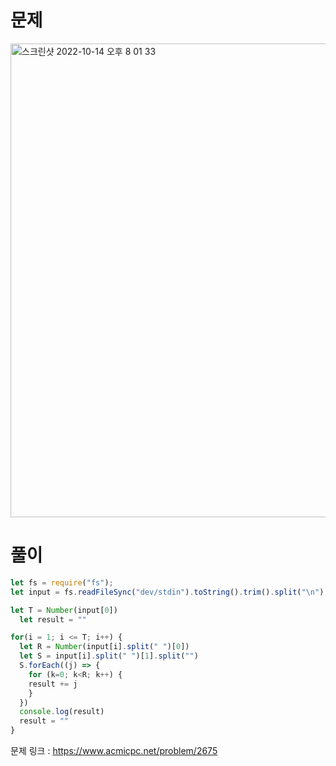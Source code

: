 # 문제

<img width="758" alt="스크린샷 2022-10-14 오후 8 01 33" src="https://user-images.githubusercontent.com/103481518/195831884-5ad8d034-9064-40d7-959a-10c898453d88.png">


# 풀이
```javascript
let fs = require("fs");
let input = fs.readFileSync("dev/stdin").toString().trim().split("\n")

let T = Number(input[0])
  let result = ""

for(i = 1; i <= T; i++) {
  let R = Number(input[i].split(" ")[0])
  let S = input[i].split(" ")[1].split("")
  S.forEach((j) => {
    for (k=0; k<R; k++) {
    result += j
    }
  })
  console.log(result)
  result = ""
}
```

문제 링크 : https://www.acmicpc.net/problem/2675
